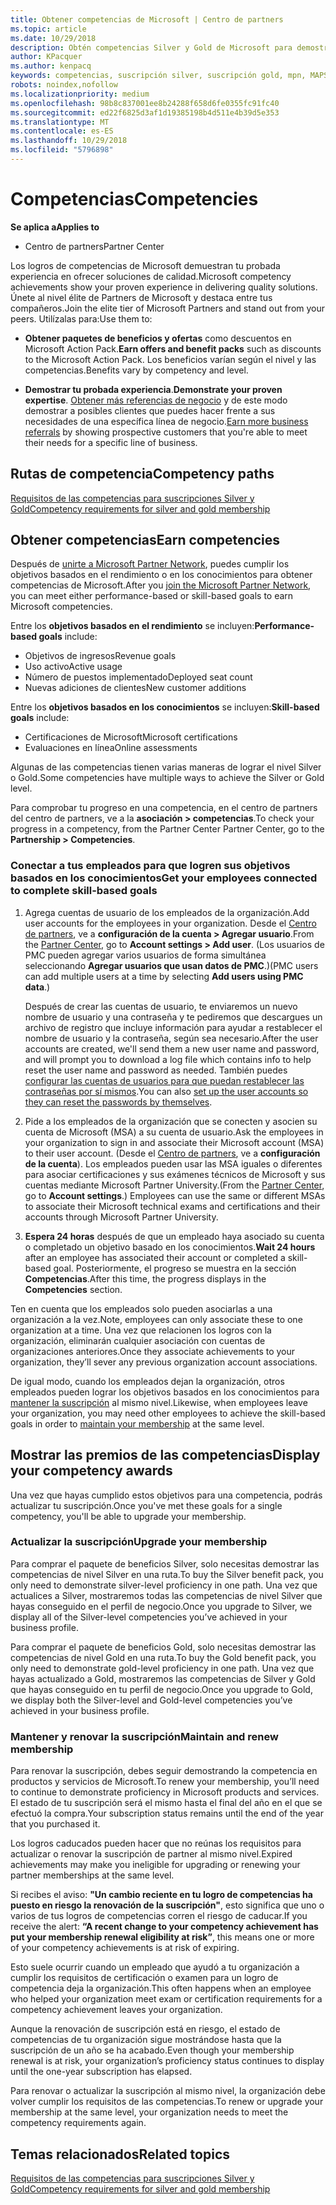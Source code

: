 ```yaml
---
title: Obtener competencias de Microsoft | Centro de partners
ms.topic: article
ms.date: 10/29/2018
description: Obtén competencias Silver y Gold de Microsoft para demostrar tu experiencia probada en ofrecer soluciones de calidad en un área especializada de negocios.
author: KPacquer
ms.author: kenpacq
keywords: competencias, suscripción silver, suscripción gold, mpn, MAPS, competencia, ventajas, objetivos de rendimiento, objetivos de habilidades
robots: noindex,nofollow
ms.localizationpriority: medium
ms.openlocfilehash: 98b8c837001ee8b24288f658d6fe0355fc91fc40
ms.sourcegitcommit: ed22f6825d3af1d19385198b4d511e4b39d5e353
ms.translationtype: MT
ms.contentlocale: es-ES
ms.lasthandoff: 10/29/2018
ms.locfileid: "5796898"
---
```

<!--
•   FWLink https://go.microsoft.com/fwlink/?linkid=851080 : top of page
•   FWLink https://go.microsoft.com/fwlink/?linkid=851281: top of page (duplicate)
•   FWLink https://go.microsoft.com/fwlink/?linkid=851079: Competencies (#attainment_paths)
•   FWLink https://go.microsoft.com/fwlink/?linkid=851081: Maintain and renew membership (#maintain_membership)
•   FWLink https://go.microsoft.com/fwlink/?linkid=851082: Get your employees connected to complete skill-based goals (#associating_achievements)
•   FWLink https://go.microsoft.com/fwlink/?linkid=851083 : Achievement overrides (#achievement_override)
•   FWLink: https://go.microsoft.com/fwlink/?linkid=851236: UI link, goes to the place where you import new users. Temporarily points to the Partner Center homepage.
•   FWLink: https://go.microsoft.com/fwlink/?linkid=851607 :Will go to the docs page for Silver/Gold competency achievements. Currently goes to https://partnercenter.microsoft.com/partner/cloud-solution-provider 

 -->

# <a name="competencies"></a><span data-ttu-id="874d7-104">Competencias</span><span class="sxs-lookup"><span data-stu-id="874d7-104">Competencies</span></span>

**<span data-ttu-id="874d7-105">Se aplica a</span><span class="sxs-lookup"><span data-stu-id="874d7-105">Applies to</span></span>**
-  <span data-ttu-id="874d7-106">Centro de partners</span><span class="sxs-lookup"><span data-stu-id="874d7-106">Partner Center</span></span>

<span data-ttu-id="874d7-107">Los logros de competencias de Microsoft demuestran tu probada experiencia en ofrecer soluciones de calidad.</span><span class="sxs-lookup"><span data-stu-id="874d7-107">Microsoft competency achievements show your proven experience in delivering quality solutions.</span></span> <span data-ttu-id="874d7-108">Únete al nivel élite de Partners de Microsoft y destaca entre tus compañeros.</span><span class="sxs-lookup"><span data-stu-id="874d7-108">Join the elite tier of Microsoft Partners and stand out from your peers.</span></span> <span data-ttu-id="874d7-109">Utilízalas para:</span><span class="sxs-lookup"><span data-stu-id="874d7-109">Use them to:</span></span> 

*  <span data-ttu-id="874d7-110">**Obtener paquetes de beneficios y ofertas** como descuentos en Microsoft Action Pack.</span><span class="sxs-lookup"><span data-stu-id="874d7-110">**Earn offers and benefit packs** such as discounts to the Microsoft Action Pack.</span></span> <span data-ttu-id="874d7-111">Los beneficios varían según el nivel y las competencias.</span><span class="sxs-lookup"><span data-stu-id="874d7-111">Benefits vary by competency and level.</span></span> 

*  <span data-ttu-id="874d7-112">**Demostrar tu probada experiencia**.</span><span class="sxs-lookup"><span data-stu-id="874d7-112">**Demonstrate your proven expertise**.</span></span> <span data-ttu-id="874d7-113">[Obtener más referencias de negocio](referrals.md) y de este modo demostrar a posibles clientes que puedes hacer frente a sus necesidades de una específica línea de negocio.</span><span class="sxs-lookup"><span data-stu-id="874d7-113">[Earn more business referrals](referrals.md) by showing prospective customers that you're able to meet their needs for a specific line of business.</span></span>

## <a href="" id="attainment_paths"></a> <span data-ttu-id="874d7-114">Rutas de competencia</span><span class="sxs-lookup"><span data-stu-id="874d7-114">Competency paths</span></span>

[<span data-ttu-id="874d7-115">Requisitos de las competencias para suscripciones Silver y Gold</span><span class="sxs-lookup"><span data-stu-id="874d7-115">Competency requirements for silver and gold membership</span></span>](learn-about-competencies.md)

## <a name="earn-competencies"></a><span data-ttu-id="874d7-116">Obtener competencias</span><span class="sxs-lookup"><span data-stu-id="874d7-116">Earn competencies</span></span>

<span data-ttu-id="874d7-117">Después de [unirte a Microsoft Partner Network](mpn-overview.md), puedes cumplir los objetivos basados en el rendimiento o en los conocimientos para obtener competencias de Microsoft.</span><span class="sxs-lookup"><span data-stu-id="874d7-117">After you [join the Microsoft Partner Network](mpn-overview.md), you can meet either performance-based or skill-based goals to earn Microsoft competencies.</span></span> 

<span data-ttu-id="874d7-118">Entre los **objetivos basados en el rendimiento** se incluyen:</span><span class="sxs-lookup"><span data-stu-id="874d7-118">**Performance-based goals** include:</span></span> 
* <span data-ttu-id="874d7-119">Objetivos de ingresos</span><span class="sxs-lookup"><span data-stu-id="874d7-119">Revenue goals</span></span>
* <span data-ttu-id="874d7-120">Uso activo</span><span class="sxs-lookup"><span data-stu-id="874d7-120">Active usage</span></span>
* <span data-ttu-id="874d7-121">Número de puestos implementado</span><span class="sxs-lookup"><span data-stu-id="874d7-121">Deployed seat count</span></span>
* <span data-ttu-id="874d7-122">Nuevas adiciones de clientes</span><span class="sxs-lookup"><span data-stu-id="874d7-122">New customer additions</span></span>

<span data-ttu-id="874d7-123">Entre los **objetivos basados en los conocimientos** se incluyen:</span><span class="sxs-lookup"><span data-stu-id="874d7-123">**Skill-based goals** include:</span></span> 
* <span data-ttu-id="874d7-124">Certificaciones de Microsoft</span><span class="sxs-lookup"><span data-stu-id="874d7-124">Microsoft certifications</span></span>
* <span data-ttu-id="874d7-125">Evaluaciones en línea</span><span class="sxs-lookup"><span data-stu-id="874d7-125">Online assessments</span></span> 

<span data-ttu-id="874d7-126">Algunas de las competencias tienen varias maneras de lograr el nivel Silver o Gold.</span><span class="sxs-lookup"><span data-stu-id="874d7-126">Some competencies have multiple ways to achieve the Silver or Gold level.</span></span>

<span data-ttu-id="874d7-127">Para comprobar tu progreso en una competencia, en el centro de partners del centro de partners, ve a la **asociación > competencias**.</span><span class="sxs-lookup"><span data-stu-id="874d7-127">To check your progress in a competency, from the Partner Center Partner Center, go to the **Partnership > Competencies**.</span></span> 

### <a href="" id="associating_achievements"></a><span data-ttu-id="874d7-128">Conectar a tus empleados para que logren sus objetivos basados en los conocimientos</span><span class="sxs-lookup"><span data-stu-id="874d7-128">Get your employees connected to complete skill-based goals</span></span>

1.  <span data-ttu-id="874d7-129">Agrega cuentas de usuario de los empleados de la organización.</span><span class="sxs-lookup"><span data-stu-id="874d7-129">Add user accounts for the employees in your organization.</span></span> <span data-ttu-id="874d7-130">Desde el [Centro de partners](http://partnercenter.microsoft.com), ve a **configuración de la cuenta > Agregar usuario**.</span><span class="sxs-lookup"><span data-stu-id="874d7-130">From the [Partner Center](http://partnercenter.microsoft.com), go to **Account settings > Add user**.</span></span> <span data-ttu-id="874d7-131">(Los usuarios de PMC pueden agregar varios usuarios de forma simultánea seleccionando **Agregar usuarios que usan datos de PMC**.)</span><span class="sxs-lookup"><span data-stu-id="874d7-131">(PMC users can add multiple users at a time by selecting **Add users using PMC data**.)</span></span>

    <span data-ttu-id="874d7-132">Después de crear las cuentas de usuario, te enviaremos un nuevo nombre de usuario y una contraseña y te pediremos que descargues un archivo de registro que incluye información para ayudar a restablecer el nombre de usuario y la contraseña, según sea necesario.</span><span class="sxs-lookup"><span data-stu-id="874d7-132">After the user accounts are created, we'll send them a new user name and password, and will prompt you to download a log file which contains info to help reset the user name and password as needed.</span></span> <span data-ttu-id="874d7-133">También puedes [configurar las cuentas de usuarios para que puedan restablecer las contraseñas por sí mismos](https://docs.microsoft.com/en-us/azure/active-directory/active-directory-passwords-getting-started).</span><span class="sxs-lookup"><span data-stu-id="874d7-133">You can also [set up the user accounts so they can reset the passwords by themselves](https://docs.microsoft.com/en-us/azure/active-directory/active-directory-passwords-getting-started).</span></span>

2. <span data-ttu-id="874d7-134">Pide a los empleados de la organización que se conecten y asocien su cuenta de Microsoft (MSA) a su cuenta de usuario.</span><span class="sxs-lookup"><span data-stu-id="874d7-134">Ask the employees in your organization to sign in and associate their Microsoft account (MSA) to their user account.</span></span> <span data-ttu-id="874d7-135">(Desde el [Centro de partners](http://partnercenter.microsoft.com), ve a **configuración de la cuenta**). Los empleados pueden usar las MSA iguales o diferentes para asociar certificaciones y sus exámenes técnicos de Microsoft y sus cuentas mediante Microsoft Partner University.</span><span class="sxs-lookup"><span data-stu-id="874d7-135">(From the [Partner Center](http://partnercenter.microsoft.com), go to **Account settings**.) Employees can use the same or different MSAs to associate their Microsoft technical exams and certifications and their accounts through Microsoft Partner University.</span></span>

3.  <span data-ttu-id="874d7-136">**Espera 24 horas** después de que un empleado haya asociado su cuenta o completado un objetivo basado en los conocimientos.</span><span class="sxs-lookup"><span data-stu-id="874d7-136">**Wait 24 hours** after an employee has associated their account or completed a skill-based goal.</span></span> <span data-ttu-id="874d7-137">Posteriormente, el progreso se muestra en la sección **Competencias**.</span><span class="sxs-lookup"><span data-stu-id="874d7-137">After this time, the progress displays in the **Competencies** section.</span></span>

<span data-ttu-id="874d7-138">Ten en cuenta que los empleados solo pueden asociarlas a una organización a la vez.</span><span class="sxs-lookup"><span data-stu-id="874d7-138">Note, employees can only associate these to one organization at a time.</span></span> <span data-ttu-id="874d7-139">Una vez que relacionen los logros con la organización, eliminarán cualquier asociación con cuentas de organizaciones anteriores.</span><span class="sxs-lookup"><span data-stu-id="874d7-139">Once they associate achievements to your organization, they’ll sever any previous organization account associations.</span></span>

<span data-ttu-id="874d7-140">De igual modo, cuando los empleados dejan la organización, otros empleados pueden lograr los objetivos basados en los conocimientos para [mantener la suscripción](#maintaining_membership) al mismo nivel.</span><span class="sxs-lookup"><span data-stu-id="874d7-140">Likewise, when employees leave your organization, you may need other employees to achieve the skill-based goals in order to [maintain your membership](#maintaining_membership) at the same level.</span></span>

## <a name="display-your-competency-awards"></a><span data-ttu-id="874d7-141">Mostrar las premios de las competencias</span><span class="sxs-lookup"><span data-stu-id="874d7-141">Display your competency awards</span></span>

<span data-ttu-id="874d7-142">Una vez que hayas cumplido estos objetivos para una competencia, podrás actualizar tu suscripción.</span><span class="sxs-lookup"><span data-stu-id="874d7-142">Once you've met these goals for a single competency, you'll be able to upgrade your membership.</span></span>

### <a name="upgrade-your-membership"></a><span data-ttu-id="874d7-143">Actualizar la suscripción</span><span class="sxs-lookup"><span data-stu-id="874d7-143">Upgrade your membership</span></span>

<span data-ttu-id="874d7-144">Para comprar el paquete de beneficios Silver, solo necesitas demostrar las competencias de nivel Silver en una ruta.</span><span class="sxs-lookup"><span data-stu-id="874d7-144">To buy the Silver benefit pack, you only need to demonstrate silver-level proficiency in one path.</span></span> <span data-ttu-id="874d7-145">Una vez que actualices a Silver, mostraremos todas las competencias de nivel Silver que hayas conseguido en el perfil de negocio.</span><span class="sxs-lookup"><span data-stu-id="874d7-145">Once you upgrade to Silver, we display all of the Silver-level competencies you’ve achieved in your business profile.</span></span> 

<span data-ttu-id="874d7-146">Para comprar el paquete de beneficios Gold, solo necesitas demostrar las competencias de nivel Gold en una ruta.</span><span class="sxs-lookup"><span data-stu-id="874d7-146">To buy the Gold benefit pack, you only need to demonstrate gold-level proficiency in one path.</span></span> <span data-ttu-id="874d7-147">Una vez que hayas actualizado a Gold, mostraremos las competencias de Silver y Gold que hayas conseguido en tu perfil de negocio.</span><span class="sxs-lookup"><span data-stu-id="874d7-147">Once you upgrade to Gold, we display both the Silver-level and Gold-level competencies you’ve achieved in your business profile.</span></span> 

### <a href="" id="maintain_membership"></a> <span data-ttu-id="874d7-148">Mantener y renovar la suscripción</span><span class="sxs-lookup"><span data-stu-id="874d7-148">Maintain and renew membership</span></span>

<span data-ttu-id="874d7-149">Para renovar la suscripción, debes seguir demostrando la competencia en productos y servicios de Microsoft.</span><span class="sxs-lookup"><span data-stu-id="874d7-149">To renew your membership, you’ll need to continue to demonstrate proficiency in Microsoft products and services.</span></span> <span data-ttu-id="874d7-150">El estado de tu suscripción será el mismo hasta el final del año en el que se efectuó la compra.</span><span class="sxs-lookup"><span data-stu-id="874d7-150">Your subscription status remains until the end of the year that you purchased it.</span></span>

<span data-ttu-id="874d7-151">Los logros caducados pueden hacer que no reúnas los requisitos para actualizar o renovar la suscripción de partner al mismo nivel.</span><span class="sxs-lookup"><span data-stu-id="874d7-151">Expired achievements may make you ineligible for upgrading or renewing your partner memberships at the same level.</span></span> 

<span data-ttu-id="874d7-152">Si recibes el aviso: **"Un cambio reciente en tu logro de competencias ha puesto en riesgo la renovación de la suscripción"**, esto significa que uno o varios de tus logros de competencias corren el riesgo de caducar.</span><span class="sxs-lookup"><span data-stu-id="874d7-152">If you receive the alert: **“A recent change to your competency achievement has put your membership renewal eligibility at risk”**, this means one or more of your competency achievements is at risk of expiring.</span></span> 

<span data-ttu-id="874d7-153">Esto suele ocurrir cuando un empleado que ayudó a tu organización a cumplir los requisitos de certificación o examen para un logro de competencia deja la organización.</span><span class="sxs-lookup"><span data-stu-id="874d7-153">This often happens when an employee who helped your organization meet exam or certification requirements for a competency achievement leaves your organization.</span></span> 

<span data-ttu-id="874d7-154">Aunque la renovación de suscripción está en riesgo, el estado de competencias de tu organización sigue mostrándose hasta que la suscripción de un año se ha acabado.</span><span class="sxs-lookup"><span data-stu-id="874d7-154">Even though your membership renewal is at risk, your organization’s proficiency status continues to display until the one-year subscription has elapsed.</span></span>

<span data-ttu-id="874d7-155">Para renovar o actualizar la suscripción al mismo nivel, la organización debe volver cumplir los requisitos de las competencias.</span><span class="sxs-lookup"><span data-stu-id="874d7-155">To renew or upgrade your membership at the same level, your organization needs to meet the competency requirements again.</span></span>

## <a name="related-topics"></a><span data-ttu-id="874d7-156">Temas relacionados</span><span class="sxs-lookup"><span data-stu-id="874d7-156">Related topics</span></span>

[<span data-ttu-id="874d7-157">Requisitos de las competencias para suscripciones Silver y Gold</span><span class="sxs-lookup"><span data-stu-id="874d7-157">Competency requirements for silver and gold membership</span></span>](learn-about-competencies.md)